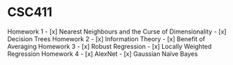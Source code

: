 # CSC411

Homework 1
    - [x] Nearest Neighbours and the Curse of Dimensionality
    - [x] Decision Trees
Homework 2
    - [x] Information Theory
    - [x] Benefit of Averaging
Homework 3
    - [x] Robust Regression
    - [x] Locally Weighted Regression
Homework 4
    - [x] AlexNet
    - [x] Gaussian Naı̈ve Bayes
